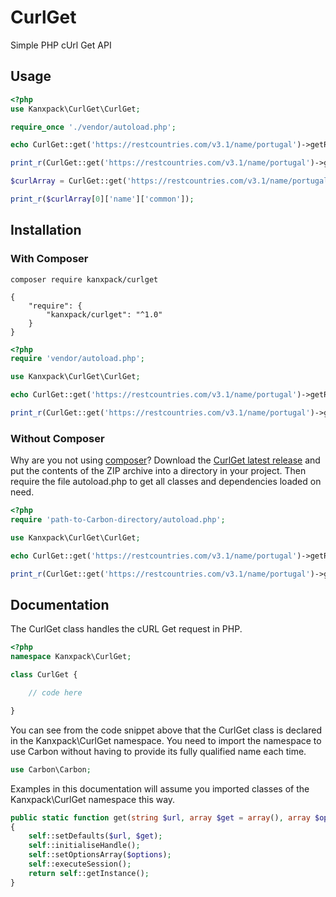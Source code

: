# CurlGet

Simple PHP cUrl Get API

## Usage

```php
<?php
use Kanxpack\CurlGet\CurlGet;

require_once './vendor/autoload.php';

echo CurlGet::get('https://restcountries.com/v3.1/name/portugal')->getResult();

print_r(CurlGet::get('https://restcountries.com/v3.1/name/portugal')->getResultArray());

$curlArray = CurlGet::get('https://restcountries.com/v3.1/name/portugal')->getResultArray();

print_r($curlArray[0]['name']['common']);
```

## Installation

### With Composer

```
composer require kanxpack/curlget
```

```
{
    "require": {
        "kanxpack/curlget": "^1.0"
    }
}
```

```php
<?php
require 'vendor/autoload.php';

use Kanxpack\CurlGet\CurlGet;

echo CurlGet::get('https://restcountries.com/v3.1/name/portugal')->getResult();

print_r(CurlGet::get('https://restcountries.com/v3.1/name/portugal')->getResultArray());

```

### Without Composer

Why are you not using [composer](https://getcomposer.org/)? Download the [CurlGet latest release](https://github.com/Kanxpack/CurlGet/releases) and put the contents of the ZIP archive into a directory in your project. Then require the file autoload.php to get all classes and dependencies loaded on need.

```php
<?php
require 'path-to-Carbon-directory/autoload.php';

use Kanxpack\CurlGet\CurlGet;

echo CurlGet::get('https://restcountries.com/v3.1/name/portugal')->getResult();

print_r(CurlGet::get('https://restcountries.com/v3.1/name/portugal')->getResultArray());
```

## Documentation

The CurlGet class handles the cURL Get request in PHP.

```php
<?php
namespace Kanxpack\CurlGet;

class CurlGet {

    // code here

}
```
You can see from the code snippet above that the CurlGet class is declared in the Kanxpack\CurlGet namespace. You need to import the namespace to use Carbon without having to provide its fully qualified name each time.

```php
use Carbon\Carbon;
```

Examples in this documentation will assume you imported classes of the Kanxpack\CurlGet namespace this way.



```php
public static function get(string $url, array $get = array(), array $options = array()) : self
{
    self::setDefaults($url, $get);
    self::initialiseHandle();
    self::setOptionsArray($options);
    self::executeSession();
    return self::getInstance();
}
```